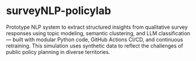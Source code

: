 # surveyNLP-policylab
Prototype NLP system to extract structured insights from qualitative survey responses using topic modeling, semantic clustering, and LLM classification — built with modular Python code, GitHub Actions CI/CD, and continuous retraining. This simulation uses synthetic data to reflect the challenges of public policy planning in diverse territories.
